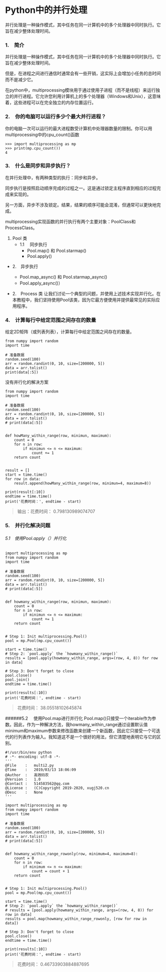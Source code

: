 # Python中的并行处理
并行处理是一种操作模式，其中任务在同一计算机中的多个处理器中同时执行。它旨在减少整体处理时间。

### 1.&ensp;&ensp;简介
并行处理是一种操作模式，其中任务在同一计算机中的多个处理器中同时执行。它旨在减少整体处理时间。

但是，在进程之间进行通信时通常会有一些开销，这实际上会增加小任务的总时间而不是减少它。

在python中，multiprocessing模块用于通过使用子进程（而不是线程）来运行独立的并行进程。它允许您利用计算机上的多个处理器（Windows和Unix），这意味着，这些进程可以在完全独立的内存位置运行。

### 2.&ensp;&ensp;你的电脑可以运行多少个最大并行进程？
你的电脑一次可以运行的最大进程数受计算机中处理器数量的限制。你可以用multiprocessing中的cpu_count()函数
```
>>> import multiprocessing as mp
>>> print(mp.cpu_count())
4
```
### 3.&ensp;&ensp;什么是同步和异步执行？
在并行处理中，有两种类型的执行：同步和异步。

同步执行是按照启动顺序完成的过程之一。这是通过锁定主程序直到相应的过程完成来实现的。

另一方面，异步不涉及锁定。结果，结果的顺序可能会混淆，但通常可以更快地完成。

multiprocessing实现函数的并行执行有两个主要对象：PoolClass和ProcessClass。

1. Pool 类
    + 1.1&ensp;&ensp; 同步执行
        + Pool.map() 和 Pool.starmap()
        + Pool.apply()

+ 2.&ensp;&ensp;异步执行
    + Pool.map_async() 和 Pool.starmap_async()
    + Pool.apply_async()）

+ 2.&ensp;&ensp;Process 类
让我们讨论一个典型的问题，并使用上述技术实现并行化。在本教程中，我们坚持使用Pool该类，因为它最方便使用并提供最常见的实际应用程序。

### 4.&ensp;&ensp;计算每行中给定范围之间存在的数量
给定2D矩阵（或列表列表），计算每行中给定范围之间存在的数量。

```
from numpy import random
import time

# 准备数据
random.seed(100)
arr = random.randint(0, 10, size=[200000, 5])
data = arr.tolist()
print(data[:5])
```

没有并行化的解决方案
```
from numpy import random
import time

# 准备数据
random.seed(100)
arr = random.randint(0, 10, size=[200000, 5])
data = arr.tolist()
# print(data[:5])


def howMany_within_range(row, minimun, maximum):
    count = 0
    for n in row:
        if minimun <= n <= maximum:
            count += 1
    return count


result = []
start = time.time()
for row in data:
    result.append(howMany_within_range(row, minimun=4, maximum=8))

print(result[:10])
endtime = time.time()
print('花费时间：', endtime - start)
```
> 输出：花费时间： 0.798130989074707

### 5.&ensp;&ensp;并行化解决问题
###### 5.1&ensp;&ensp;使用Pool.apply（）并行化
```
import multiprocessing as mp
from numpy import random
import time

# 准备数据
random.seed(100)
arr = random.randint(0, 10, size=[200000, 5])
data = arr.tolist()
# print(data[:5])


def howmany_within_range(row, minimun, maximum):
    count = 0
    for n in row:
        if minimun <= n <= maximum:
            count += 1
    return count


# Step 1: Init multiprocessing.Pool()
pool = mp.Pool(mp.cpu_count())

start = time.time()
# Step 2: `pool.apply` the `howmany_within_range()`
results = [pool.apply(howmany_within_range, args=(row, 4, 8)) for row in data]

# Step 3: Don't forget to close
pool.close()
pool.join()
endtime = time.time()

print(results[:10])
print('花费时间：', endtime - start)
```
>花费时间： 38.05518102645874

######5.2&ensp;&ensp; 使用Pool.map进行并行化
Pool.map()只接受一个iterable作为参数。因此，作为一种解决方法，我howmany_within_range通过设置默认值minimum和maximum参数来修改函数来创建一个新函数，因此它只接受一个可迭代的行列表作为输入。我知道这不是一个很好的用法，但它清楚地表明它与它的区别。
```
#!/usr/bin/env python
# -*- encoding: utf-8 -*-
'''
@File    :   multi2.py
@Time    :   2019/03/13 18:06:09
@Author  :   高效码农 
@Version :   1.0
@Contact :   514583562@qq.com
@License :   (C)Copyright 2019-2020, xugj520.cn
@Desc    :   None
'''

import multiprocessing as mp
from numpy import random
import time

# 准备数据
random.seed(100)
arr = random.randint(0, 10, size=[200000, 5])
data = arr.tolist()
# print(data[:5])


def howmany_within_range_rowonly(row, minimum=4, maximum=8):
    count = 0
    for n in row:
        if minimum <= n <= maximum:
            count = count + 1
    return count


# Step 1: Init multiprocessing.Pool()
pool = mp.Pool(mp.cpu_count())

start = time.time()
# Step 2: `pool.apply` the `howmany_within_range()`
# results = [pool.apply(howmany_within_range, args=(row, 4, 8)) for row in data]
results = pool.map(howmany_within_range_rowonly, [row for row in data])

# Step 3: Don't forget to close
pool.close()
endtime = time.time()

print(results[:10])
print('花费时间：', endtime - start)
```
> 花费时间： 0.46733903884887695


